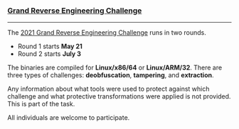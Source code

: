 ### [Grand Reverse Engineering Challenge](https://grand-re-challenge.org/index.html)
____

The [2021 Grand Reverse Engineering Challenge](2021_Grand_Reverse_Engineering_Challenge/README.md) runs in two rounds.

- Round 1 starts **May 21**
- Round 2 starts **July 3**

The binaries are compiled for **Linux/x86/64** or **Linux/ARM/32**. There are three types of challenges: **deobfuscation**, **tampering**, and **extraction**.

Any information about what tools were used to protect against which challenge and what protective transformations were applied is not provided. This is part of the task.

All individuals are welcome to participate.
